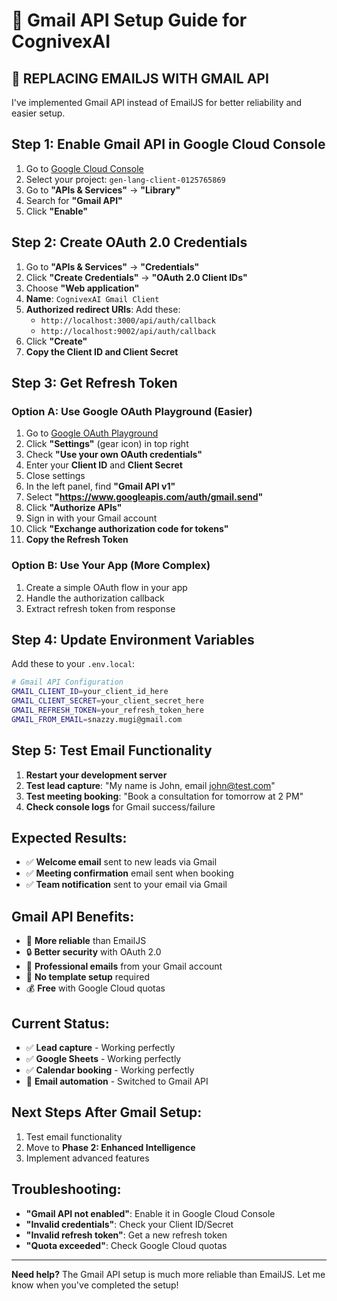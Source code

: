 # 📧 Gmail API Setup Guide for CognivexAI

## 🚀 **REPLACING EMAILJS WITH GMAIL API**

I've implemented Gmail API instead of EmailJS for better reliability and easier setup.

## **Step 1: Enable Gmail API in Google Cloud Console**

1. Go to [Google Cloud Console](https://console.cloud.google.com/)
2. Select your project: `gen-lang-client-0125765869`
3. Go to **"APIs & Services"** → **"Library"**
4. Search for **"Gmail API"**
5. Click **"Enable"**

## **Step 2: Create OAuth 2.0 Credentials**

1. Go to **"APIs & Services"** → **"Credentials"**
2. Click **"Create Credentials"** → **"OAuth 2.0 Client IDs"**
3. Choose **"Web application"**
4. **Name**: `CognivexAI Gmail Client`
5. **Authorized redirect URIs**: Add these:
   - `http://localhost:3000/api/auth/callback`
   - `http://localhost:9002/api/auth/callback`
6. Click **"Create"**
7. **Copy the Client ID and Client Secret**

## **Step 3: Get Refresh Token**

### **Option A: Use Google OAuth Playground (Easier)**

1. Go to [Google OAuth Playground](https://developers.google.com/oauthplayground/)
2. Click **"Settings"** (gear icon) in top right
3. Check **"Use your own OAuth credentials"**
4. Enter your **Client ID** and **Client Secret**
5. Close settings
6. In the left panel, find **"Gmail API v1"**
7. Select **"https://www.googleapis.com/auth/gmail.send"**
8. Click **"Authorize APIs"**
9. Sign in with your Gmail account
10. Click **"Exchange authorization code for tokens"**
11. **Copy the Refresh Token**

### **Option B: Use Your App (More Complex)**

1. Create a simple OAuth flow in your app
2. Handle the authorization callback
3. Extract refresh token from response

## **Step 4: Update Environment Variables**

Add these to your `.env.local`:

```bash
# Gmail API Configuration
GMAIL_CLIENT_ID=your_client_id_here
GMAIL_CLIENT_SECRET=your_client_secret_here
GMAIL_REFRESH_TOKEN=your_refresh_token_here
GMAIL_FROM_EMAIL=snazzy.mugi@gmail.com
```

## **Step 5: Test Email Functionality**

1. **Restart your development server**
2. **Test lead capture**: "My name is John, email john@test.com"
3. **Test meeting booking**: "Book a consultation for tomorrow at 2 PM"
4. **Check console logs** for Gmail success/failure

## **Expected Results:**

- ✅ **Welcome email** sent to new leads via Gmail
- ✅ **Meeting confirmation** email sent when booking
- ✅ **Team notification** sent to your email via Gmail

## **Gmail API Benefits:**

- 🚀 **More reliable** than EmailJS
- 🔒 **Better security** with OAuth 2.0
- 📧 **Professional emails** from your Gmail account
- 🎯 **No template setup** required
- 💰 **Free** with Google Cloud quotas

## **Current Status:**

- ✅ **Lead capture** - Working perfectly
- ✅ **Google Sheets** - Working perfectly  
- ✅ **Calendar booking** - Working perfectly
- 🔄 **Email automation** - Switched to Gmail API

## **Next Steps After Gmail Setup:**

1. Test email functionality
2. Move to **Phase 2: Enhanced Intelligence**
3. Implement advanced features

## **Troubleshooting:**

- **"Gmail API not enabled"**: Enable it in Google Cloud Console
- **"Invalid credentials"**: Check your Client ID/Secret
- **"Invalid refresh token"**: Get a new refresh token
- **"Quota exceeded"**: Check Google Cloud quotas

---

**Need help?** The Gmail API setup is much more reliable than EmailJS. Let me know when you've completed the setup!




